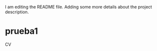 
I am editing the README file. Adding some more details about the project description.
# prueba1
CV
